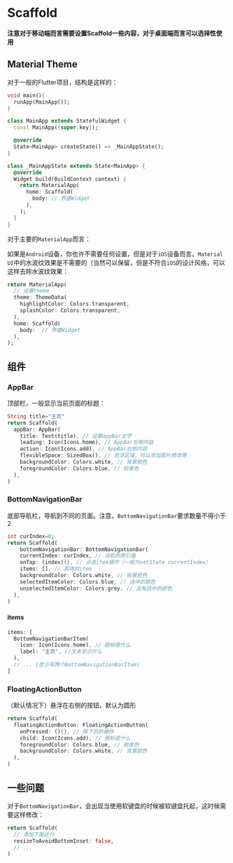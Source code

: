 # Scaffold

**注意对于移动端而言需要设置Scaffold一些内容，对于桌面端而言可以选择性使用**

## Material Theme

对于一般的Flutter项目，结构是这样的：

```dart
void main(){
  runApp(MainApp());
}

class MainApp extends StatefulWidget {
  const MainApp({super.key});

  @override
  State<MainApp> createState() => _MainAppState();
}

class _MainAppState extends State<MainApp> {
  @override
  Widget build(BuildContext context) {
    return MaterialApp(
      home: Scaffold(
        body: // 界面Widget
      ),
    );
  }
}
```

对于主要的`MaterialApp`而言：

如果是`Android`设备，你也许不需要任何设置，但是对于`iOS`设备而言，`Material UI`中的水波纹效果是不需要的（当然可以保留，但是不符合`iOS`的设计风格，可以这样去除水波纹效果：

```dart
return MaterialApp(
  // 设置theme
  theme: ThemeData(
    highlightColor: Colors.transparent,
    splashColor: Colors.transparent,
  ),
  home: Scaffold(
    body:  // 界面Widget
  ),
);
```

## 组件

### AppBar

顶部栏，一般显示当前页面的标题：

```dart
String title="主页"
return Scaffold(
  appBar: AppBar(
    title: Text(title), // 设置appBar文字
    leading: Icon(Icons.home), // AppBar左侧内容
    action: Icon(Icons.add), // AppBar右侧内容
    flexibleSpace: SizedBox(), // 灵活区域，可以添加图片修改等
    backgroundColor: Colors.white, // 背景颜色
    foregroundColor: Colors.blue, // 前景色
  ),
)
```

### BottomNavigationBar

底部导航栏，导航到不同的页面。注意，`BottomNavigationBar`要求数量不得小于2

```dart
int curIndex=0;
return Scaffold(
	bottomNavigationBar: BottomNavigationBar(
    currentIndex: curIndex, // 当前的索引值
    onTap: (index){}, // 点击item操作（一般为setState currentIndex）
    items: [], // 具体的item
    backgroundColor: Colors.white, // 背景颜色
    selectedItemColor: Colors.blue, // 选中的颜色
    unselectedItemColor: Colors.grey, // 没有选中的颜色
  ),
)
```

#### items

```dart
items: [
  BottomNavigationBarItem(
    icon: Icon(Icons.home), // 图标是什么
    label: "主页", //文本显示什么
  ),
  // ... (至少写两个BottomNavigationBarItem)
]
```



### FloatingActionButton

（默认情况下）悬浮在右侧的按钮，默认为圆形

```dart
return Scaffold(
  floatingActionButton: FloatingActionButton(
    onPressed: (){}, // 按下后的操作
    child: Icon(Icons.add), // 图标是什么
    foregroundColor: Colors.blue, // 前景色
    backgroundColor: Colors.white, // 背景颜色
  ),
)
```

## 一些问题

对于`BottomNavigationBar`，会出现当使用软键盘的时候被软键盘托起，这时候需要这样修改：

```dart
return Scaffold(
  // 添加下面这行
  resizeToAvoidBottomInset: false,
  // ...
)
```
